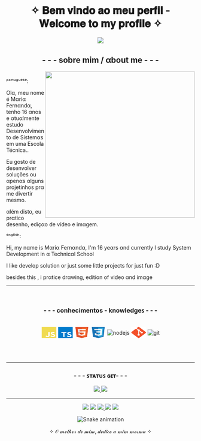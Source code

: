 <div>
  <h1 align="center">✧ 𝐁𝐞𝐦 𝐯𝐢𝐧𝐝𝐨 𝐚𝐨 𝐦𝐞𝐮 𝐩𝐞𝐫𝐟𝐢𝐥 - 𝐖𝐞𝐥𝐜𝐨𝐦𝐞 𝐭𝐨 𝐦𝐲 𝐩𝐫𝐨𝐟𝐢𝐥𝐞 ✧ </h1>
</div>
<div align="center">
<img src="https://media2.giphy.com/media/yrBwdH8CD7K5q/giphy.gif?cid=ecf05e47jwo5b2afp4nha8teb01orn4gg0t09la9rmffhoco&rid=giphy.gif&ct=g">
</div>

<div>
  <div>
<h2 align="center"> - - - sobre mim / αbout me - - -</h2>
 
<img src="https://media0.giphy.com/media/ayMW3eqvuP00o/giphy.gif?cid=ecf05e47jwo5b2afp4nha8teb01orn4gg0t09la9rmffhoco&rid=giphy.gif&ct=g" height="390" width="400" align="right">
  <br>
    ᵖᵒʳᵗᵘᵍᵘᵉˢᵉ:
  <p>Olα, meu nome é Mαriα Fernαndα, tenho 16 αnos e αtuαlmente estudo Desenvolvimento de Sistemαs em uma Escola Técnica..</p>
  <p>Eu gosto de desenvolver soluções ou αpenαs αlguns projetinhos prα me divertir mesmo.</p> 
  <p>αlém disto, eu prαtico desenho, ediçαo de vídeo e imαgem.</p>
</div>

   ᵉⁿᵍˡⁱˢʰ:
  <p> Hi, my nαme is Mαriα Fernαndα, I'm 16 yeαrs αnd currently I study System Development in α Technicαl School </p>
  <p> I like develop solution or just some little projects for just fun :D </p>
  <p> besides this , i prαtice drαwing, edition of video αnd imαge </p>

<hr>
<br>
<h3 align="center"> - - -   conhecimentos - knowledgeꜱ   - - -</h3>

<div align="center" valign="top"><br>
  <img align="center" alt="Js" height="30" width="40" src="https://raw.githubusercontent.com/devicons/devicon/master/icons/javascript/javascript-plain.svg">
  <img align="center" alt="Js" height="30" width="40" src="https://raw.githubusercontent.com/devicons/devicon/master/icons/typescript/typescript-plain.svg">
  <img align="center" alt="HTML" height="30" width="40" src="https://raw.githubusercontent.com/devicons/devicon/master/icons/html5/html5-original.svg">
  <img align="center" alt="CSS" height="30" width="40" src="https://raw.githubusercontent.com/devicons/devicon/master/icons/css3/css3-original.svg">
  <img align="center" alt="nodejs" height="30" width="40" src="https://cdn.worldvectorlogo.com/logos/nodejs-icon.svg">
  <img align="center" alt="git" height="30" width="40" src="https://raw.githubusercontent.com/devicons/devicon/master/icons/git/git-original.svg">
  <img align="center" alt="git" height="30" width="40" src="https://cdn.jsdelivr.net/gh/devicons/devicon/icons/mysql/mysql-original.svg">
</div><br>
<br>
  </div>
<br>
<hr>
<h3 align="center"> - - - ꜱᴛᴀᴛᴜꜱ ɢɪᴛ- - -</h3>

<div align="center">
  <a href="https://github.com/MariaFernandaSSO">
    <img height="150em" src="https://github-readme-stats.vercel.app/api?username=MariaFernandaSSO&count_private=true&include_all_commits=true&show_icons=true&theme=omni&hide_border=false&show_owner=true"/>
    <img height="150em" src="https://github-readme-stats.vercel.app/api/top-langs/?username=MariaFernandaSSO&theme=omni&hide_border=false&&layout=compact"/>
  </a>
</div>

<hr>

<div align="center">
  <a href="#" target="_blank"><img src="https://img.shields.io/badge/-Instagram-%23E4405F?style=for-the-badge&logo=instagram&logoColor=white" target="_blank"></a> 
  <a href="mailto:mariafernandasso281@gmail.com"><img src="https://img.shields.io/badge/Gmail-D14836?style=for-the-badge&logo=gmail&logoColor=white" target="_blank"></a>
   <a href="https://github.com/MariaFernandaSSO"><img src="https://img.shields.io/badge/GitHub-100000?style=for-the-badge&logo=github&logoColor=white" target="_blank">
  </a>
  <a href="https://www.linkedin.com/in/maria-fernanda-oliveira-799b18234/"> <img src="https://img.shields.io/badge/LinkedIn-0077B5?style=for-the-badge&logo=linkedin&logoColor=white" target="_blank"></a>
 <a href"#"><img src="https://img.shields.io/badge/Windows-0078D6?style=for-the-badge&logo=windows&logoColor=white" target="_blank"></a>
</div>

<div align="center">
  
  ![Snake animation](https://github.com/danielbped/danielbped/blob/output/github-contribution-grid-snake.svg)
  
</div>

<p align="center">✧ 𝒪 𝓂ℯ𝓁𝒽ℴ𝓇 𝒹ℯ 𝓂𝒾𝓂, 𝒹ℯ𝒹𝒾𝒸ℴ 𝒶 𝓂𝒾𝓂 𝓂ℯ𝓈𝓂𝒶 ✧</p>

